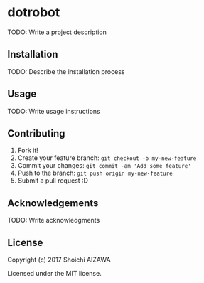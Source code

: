 dotrobot
========

TODO: Write a project description

Installation
------------

TODO: Describe the installation process

Usage
-----

TODO: Write usage instructions

Contributing
------------

1. Fork it!
2. Create your feature branch: `git checkout -b my-new-feature`
3. Commit your changes: `git commit -am 'Add some feature'`
4. Push to the branch: `git push origin my-new-feature`
5. Submit a pull request :D

Acknowledgements
----------------

TODO: Write acknowledgments

License
-------

Copyright (c) 2017 Shoichi AIZAWA

Licensed under the MIT license.
